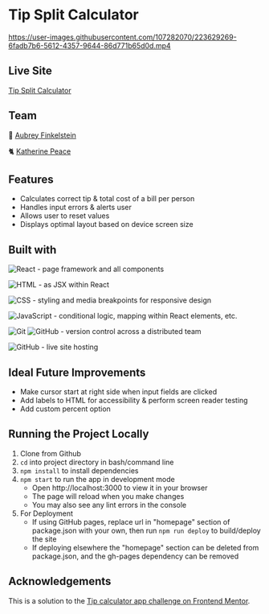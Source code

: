 # Tip Split Calculator
https://user-images.githubusercontent.com/107282070/223629269-6fadb7b6-5612-4357-9644-86d771b65d0d.mp4

## Live Site

[Tip Split Calculator](https://a-fink.github.io/tip-calculator)

## Team

🦉 [Aubrey Finkelstein](https://github.com/a-fink)

🐈‍ [Katherine Peace](https://github.com/ktpeace)

## Features

- Calculates correct tip & total cost of a bill per person
- Handles input errors & alerts user
- Allows user to reset values
- Displays optimal layout based on device screen size

## Built with

![React](https://img.shields.io/badge/React-20232A?style=for-the-badge&logo=react&logoColor=61DAFB) - page framework and all components

![HTML](https://img.shields.io/badge/HTML5-E34F26?style=for-the-badge&logo=html5&logoColor=white) - as JSX within React

![CSS](https://img.shields.io/badge/CSS3-1572B6?style=for-the-badge&logo=css3&logoColor=white) - styling and media breakpoints for responsive design

![JavaScript](https://img.shields.io/badge/JavaScript-323330?style=for-the-badge&logo=javascript&logoColor=F7DF1E) - conditional logic, mapping within React elements, etc.

![Git](https://img.shields.io/badge/GIT-E44C30?style=for-the-badge&logo=git&logoColor=white) ![GitHub](https://img.shields.io/badge/GitHub-100000?style=for-the-badge&logo=github&logoColor=white) - version control across a distributed team

![GitHub](https://img.shields.io/badge/GitHub-100000?style=for-the-badge&logo=github&logoColor=white) - live site hosting

## Ideal Future Improvements

- Make cursor start at right side when input fields are clicked
- Add labels to HTML for accessibility & perform screen reader testing
- Add custom percent option

## Running the Project Locally

1. Clone from Github
2. `cd` into project directory in bash/command line
3. `npm install` to install dependencies
4. `npm start` to run the app in development mode
    - Open http://localhost:3000 to view it in your browser
    - The page will reload when you make changes
    - You may also see any lint errors in the console
5. For Deployment
    - If using GitHub pages, replace url in "homepage" section of package.json with your own, then run `npm run deploy` to build/deploy the site
    - If deploying elsewhere the "homepage" section can be deleted from package.json, and the gh-pages dependency can be removed

## Acknowledgements

This is a solution to the [Tip calculator app challenge on Frontend Mentor](https://www.frontendmentor.io/challenges/tip-calculator-app-ugJNGbJUX).

